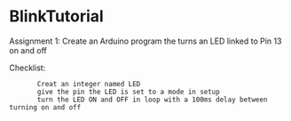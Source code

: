 # BlinkTutorial

Assignment 1:   Create an Arduino program the turns an LED linked to Pin 13 on and off

Checklist:

           Creat an integer named LED
           give the pin the LED is set to a mode in setup
           turn the LED ON and OFF in loop with a 100ms delay between turning on and off
